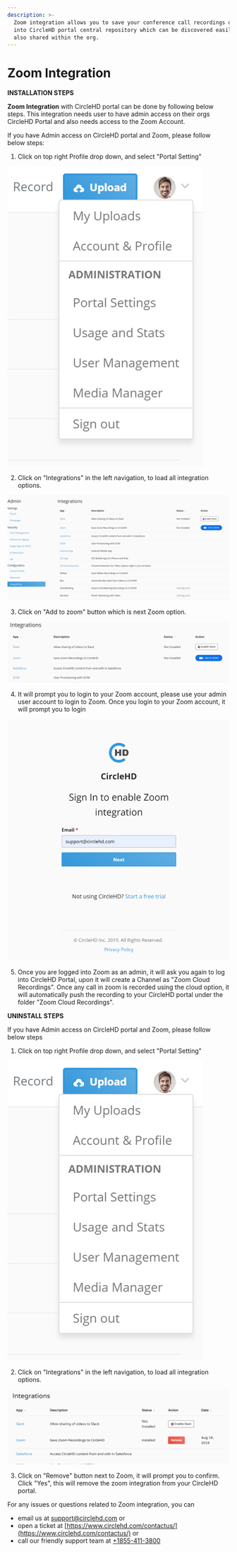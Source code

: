 ```yaml
---
description: >-
  Zoom integration allows you to save your conference call recordings directly
  into CircleHD portal central repository which can be discovered easily and
  also shared within the org.
---
```


# Zoom Integration

**INSTALLATION STEPS**

**Zoom Integration** with CircleHD portal can be done by following below steps. This integration needs user to have admin access on their orgs CircleHD Portal and also needs access to the Zoom Account. 

If you have Admin access on CircleHD portal and Zoom, please follow below steps:

1. Click on top right Profile drop down, and select "Portal Setting"

![Profile Menu on CircleHD portal](../.gitbook/assets/image%20%281%29.png)

2. Click on "Integrations" in the left navigation, to load all integration options. 

![Integration Options on CircleHD](../.gitbook/assets/image%20%285%29.png)

3. Click on "Add to zoom" button which is next Zoom option.

![Zoom Integration option on CircleHD portal](../.gitbook/assets/image%20%2815%29.png)

4. It will prompt you to login to your Zoom account, please use your admin user account to login to Zoom. Once you login to your Zoom account, it will prompt you to login 

![](../.gitbook/assets/image%20%289%29.png)

5. Once you are logged into Zoom as an admin, it will ask you again to log into CircleHD Portal, upon it will create a Channel as "Zoom Cloud Recordings". Once any call in zoom is recorded using the cloud option, it will automatically push the recording to your CircleHD portal under the folder "Zoom Cloud Recordings".



**UNINSTALL STEPS** 

If you have Admin access on CircleHD portal and Zoom, please follow below steps

1. Click on top right Profile drop down, and select "Portal Setting"

![Profile Menu on CircleHD portal](../.gitbook/assets/image%20%281%29.png)

2. Click on "Integrations" in the left navigation, to load all integration options. 

![CircleHD Portal Settings](../.gitbook/assets/image%20%283%29.png)

3. Click on "Remove" button next to Zoom, it will prompt you to confirm. Click "Yes", this will remove the zoom integration from your CircleHD portal.

For any issues or questions related to Zoom integration,  you can 

* email us at support@circlehd.com or 
* open a ticket at [https://www.circlehd.com/contactus/](https://www.circlehd.com/contactus/) or
* call our friendly support team at [+1855-411-3800](tel:18554113800)



